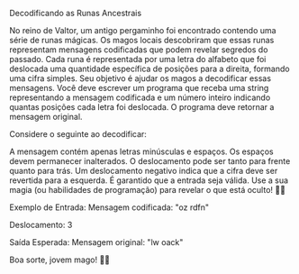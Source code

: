 Decodificando as Runas Ancestrais


No reino de Valtor, um antigo pergaminho foi encontrado contendo uma série de runas mágicas. Os magos locais descobriram que essas runas representam mensagens codificadas que podem revelar segredos do passado. 
Cada runa é representada por uma letra do alfabeto que foi deslocada uma quantidade específica de posições para a direita, formando uma cifra simples.
Seu objetivo é ajudar os magos a decodificar essas mensagens. Você deve escrever um programa que receba uma string representando a mensagem codificada e um número inteiro indicando quantas posições cada letra foi deslocada. 
O programa deve retornar a mensagem original.

Considere o seguinte ao decodificar:

A mensagem contém apenas letras minúsculas e espaços.
Os espaços devem permanecer inalterados.
O deslocamento pode ser tanto para frente quanto para trás. Um deslocamento negativo indica que a cifra deve ser revertida para a esquerda.
É garantido que a entrada seja válida.
Use a sua magia (ou habilidades de programação) para revelar o que está oculto! 🔮✨

Exemplo de Entrada:
Mensagem codificada: "oz rdfn"

Deslocamento: 3

Saída Esperada:
Mensagem original: "lw oack"


Boa sorte, jovem mago! 🧙‍♂️
